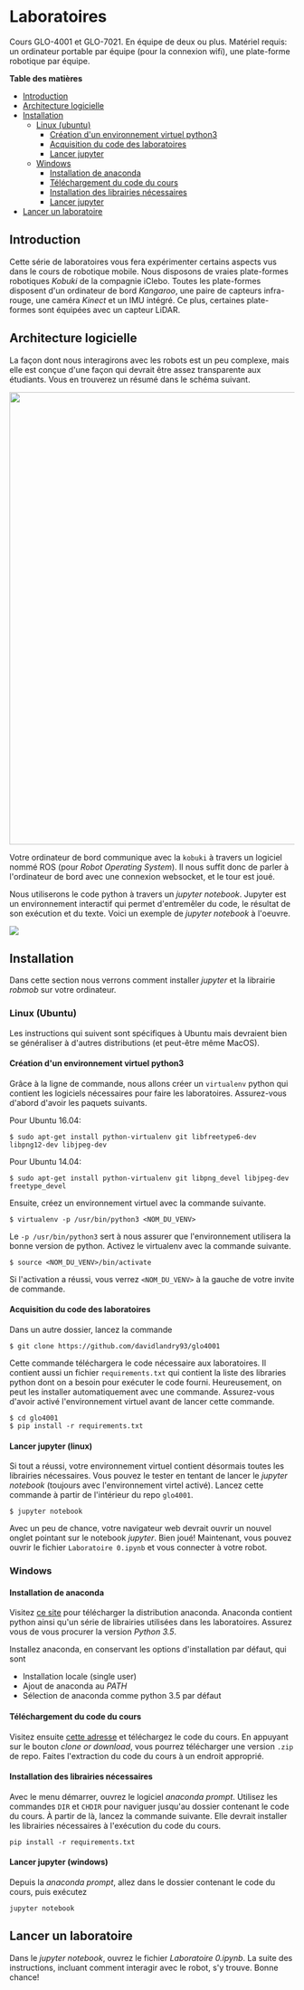 
# Laboratoires

Cours GLO-4001 et GLO-7021. En équipe de deux ou plus. Matériel requis: un ordinateur portable
par équipe (pour la connexion wifi), une plate-forme robotique par équipe.

<!-- markdown-toc start - Don't edit this section. Run M-x markdown-toc-generate-toc again -->
**Table des matières**

- [Introduction](#introduction)
- [Architecture logicielle](#architecture-logicielle)
- [Installation](#installation)
    - [Linux (ubuntu)](#linux-ubuntu)
        - [Création d'un environnement virtuel python3](#création-dun-environnement-virtuel-python3)
        - [Acquisition du code des laboratoires](#acquisition-du-code-des-laboratoires)
        - [Lancer jupyter](#lancer-jupyter-linux)
    - [Windows](#windows)
        - [Installation de anaconda](#installation-de-anaconda)
        - [Téléchargement du code du cours](#téléchargement-du-code-du-cours)
        - [Installation des librairies nécessaires](#installation-des-librairies-nécessaires)
        - [Lancer jupyter](#lancer-jupyter-windows)
- [Lancer un laboratoire](#lancer-un-laboratoire)

<!-- markdown-toc end -->


## Introduction

Cette série de laboratoires vous fera expérimenter certains aspects vus dans le
cours de robotique mobile. Nous disposons de vraies plate-formes robotiques
*Kobuki* de la compagnie iClebo. Toutes les plate-formes disposent d'un
ordinateur de bord *Kangaroo*, une paire de capteurs infra-rouge, une caméra
*Kinect* et un IMU intégré. Ce plus, certaines plate-formes sont équipées avec un
capteur LiDAR.

## Architecture logicielle

La façon dont nous interagirons avec les robots est un peu complexe, mais elle
est conçue d'une façon qui devrait être assez transparente aux étudiants. Vous
en trouverez un résumé dans le schéma suivant.

<img src="doc/software_architecture.png" width="800" ></img>

Votre ordinateur de bord communique avec la `kobuki` à travers un logiciel nommé ROS (pour *Robot Operating System*). Il nous suffit donc de parler à l'ordinateur de bord avec une connexion websocket, et le tour est joué.

Nous utiliserons le code python à travers un *jupyter notebook*. Jupyter est un
environnement interactif qui permet d'entremêler du code, le résultat de son
exécution et du texte. Voici un exemple de *jupyter notebook* à l'oeuvre.

<img src="doc/jupyterexample.png"></img>

## Installation

Dans cette section nous verrons comment installer *jupyter* et la librairie
*robmob* sur votre ordinateur.

### Linux (Ubuntu)

Les instructions qui suivent sont spécifiques à Ubuntu mais devraient bien se 
généraliser à d'autres distributions (et peut-être même MacOS).

#### Création d'un environnement virtuel python3

Grâce à la ligne de commande, nous allons créer un `virtualenv` python qui
contient les logiciels nécessaires pour faire les laboratoires. Assurez-vous
d'abord d'avoir les paquets suivants.

Pour Ubuntu 16.04:

```
$ sudo apt-get install python-virtualenv git libfreetype6-dev libpng12-dev libjpeg-dev
```

Pour Ubuntu 14.04:

```
$ sudo apt-get install python-virtualenv git libpng_devel libjpeg-dev freetype_devel
```

Ensuite, créez un environnement virtuel avec la commande suivante.

```
$ virtualenv -p /usr/bin/python3 <NOM_DU_VENV>
```

Le `-p /usr/bin/python3` sert à nous assurer que l'environnement utilisera la bonne version de python. Activez le virtualenv avec la commande suivante.

```
$ source <NOM_DU_VENV>/bin/activate
```

Si l'activation a réussi, vous verrez `<NOM_DU_VENV>` à la gauche de votre invite de commande.

#### Acquisition du code des laboratoires

Dans un autre dossier, lancez la commande

```
$ git clone https://github.com/davidlandry93/glo4001
```

Cette commande téléchargera le code nécessaire aux laboratoires. Il contient aussi un fichier
`requirements.txt` qui contient la liste des libraries python dont on a besoin pour exécuter
le code fourni. Heureusement, on peut les installer automatiquement avec une commande. Assurez-vous
d'avoir activé l'environnement virtuel avant de lancer cette commande.

```
$ cd glo4001
$ pip install -r requirements.txt
```

#### Lancer jupyter (linux)

Si tout a réussi, votre environnement virtuel contient désormais toutes les
librairies nécessaires. Vous pouvez le tester en tentant de lancer le *jupyter
notebook* (toujours avec l'environnement virtel activé). Lancez cette commande à
partir de l'intérieur du repo `glo4001`.

```
$ jupyter notebook
```

Avec un peu de chance, votre navigateur web devrait ouvrir un nouvel onglet pointant sur le notebook *jupyter*. Bien joué! Maintenant, vous pouvez ouvrir le fichier `Laboratoire 0.ipynb` et vous
connecter à votre robot.

### Windows

#### Installation de anaconda

Visitez [ce site](https://www.continuum.io/downloads) pour télécharger la
distribution anaconda. Anaconda contient python ainsi qu'un série de librairies
utilisées dans les laboratoires. Assurez vous de vous procurer la version *Python 3.5*.

Installez anaconda, en conservant les options d'installation par défaut, qui sont

- Installation locale (single user)
- Ajout de anaconda au *PATH*
- Sélection de anaconda comme python 3.5 par défaut

#### Téléchargement du code du cours

Visitez ensuite [cette adresse](https://github.com/davidlandry93/glo4001) et téléchargez
le code du cours. En appuyant sur le bouton *clone or download*, vous pourrez télécharger
une version `.zip` de repo. Faites l'extraction du code du cours à un endroit approprié.

#### Installation des librairies nécessaires

Avec le menu démarrer, ouvrez le logiciel *anaconda prompt*. Utilisez les
commandes `DIR` et `CHDIR` pour naviguer jusqu'au dossier contenant le code du
cours. À partir de là, lancez la commande suivante. Elle devrait installer les
librairies nécessaires à l'exécution du code du cours.

```
pip install -r requirements.txt
```

#### Lancer jupyter (windows)

Depuis la *anaconda prompt*, allez dans le dossier contenant le code du cours, puis exécutez

```
jupyter notebook
```

    
## Lancer un laboratoire

Dans le *jupyter notebook*, ouvrez le fichier *Laboratoire 0.ipynb*. La suite des
instructions, incluant comment interagir avec le robot, s'y trouve. Bonne
chance!
